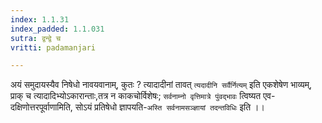 ```yaml
---
index: 1.1.31
index_padded: 1.1.031
sutra: द्वन्द्वे च
vritti: padamanjari

---
```

अयं समुदायस्यैव निषेधो नावयवानाम्, कुतः ? त्यादादीनां तावत् `त्यदादीनि सर्वैर्नित्यम्` इति एकशेषेण भाव्यम्, प्राक् च त्यादादिभ्योऽकारान्ताः,तत्र न काकचोर्विशेषः; `सर्वनाम्नो वृत्तिमात्रे पुंवद्भावः` त्विष्यत एव-दक्षिणोत्तरपूर्वाणामिति, सोऽयं प्रतिषेधो ज्ञापयति-`अस्ति सर्वनामसञ्ज्ञायां तदन्तविधिः` इति ।।